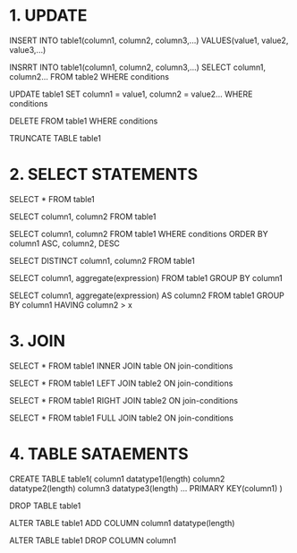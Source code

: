 # 1. UPDATE

INSERT INTO table1(column1, column2, column3,...)  VALUES(value1, value2, value3,...)

INSRRT INTO table1(column1, column2, column3,...)
SELECT column1, column2... FROM table2
WHERE conditions

UPDATE table1
SET column1 = value1, column2 = value2...
WHERE conditions

DELETE FROM table1
WHERE conditions

TRUNCATE TABLE table1


# 2. SELECT STATEMENTS

SELECT * FROM table1

SELECT column1, column2 FROM table1

SELECT column1, column2 FROM table1
WHERE conditions
ORDER BY column1 ASC, column2, DESC

SELECT DISTINCT column1, column2
FROM table1

SELECT column1, aggregate(expression)
FROM table1
GROUP BY column1

SELECT column1, aggregate(expression) AS column2
FROM table1
GROUP BY column1
HAVING column2 > x


# 3. JOIN

SELECT * FROM table1
INNER JOIN table ON join-conditions

SELECT * FROM table1
LEFT JOIN table2 ON join-conditions

SELECT * FROM table1
RIGHT JOIN table2 ON join-conditions

SELECT * FROM table1
FULL JOIN table2 ON join-conditions


# 4. TABLE SATAEMENTS

CREATE TABLE table1(
  column1 datatype1(length)
  column2 datatype2(length)
  column3 datatype3(length)
  ...
  PRIMARY KEY(column1)
)

DROP TABLE table1

ALTER TABLE table1
ADD COLUMN column1 datatype(length)

ALTER TABLE table1
DROP COLUMN column1
